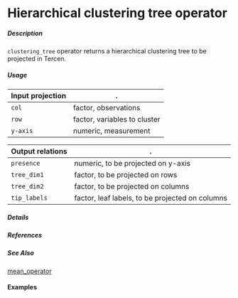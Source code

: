 # Hierarchical clustering tree operator

##### Description

`clustering_tree` operator returns a hierarchical clustering tree to be projected in Tercen.

##### Usage

Input projection|.
---|---
`col`        | factor, observations 
`row`        | factor, variables to cluster 
`y-axis`        | numeric, measurement

Output relations|.
---|---
`presence`        | numeric, to be projected on y-axis
`tree_dim1`        | factor, to be projected on rows
`tree_dim2`        | factor, to be projected on columns
`tip_labels`        | factor, leaf labels, to be projected on columns

##### Details


##### References


##### See Also

[mean_operator](https://github.com/tercen/mean_operator)
#### Examples
